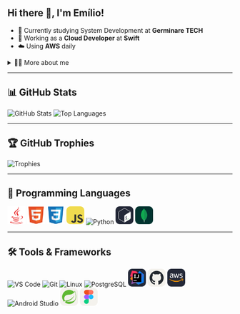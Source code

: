 <h2>Hi there 👋, I'm Emílio!</h2>

<ul>
  <li>🌱 Currently studying System Development at <strong>Germinare TECH</strong></li>
  <li>🔭 Working as a <strong>Cloud Developer</strong> at <strong>Swift</strong></li>
  <li>☁️ Using <strong>AWS</strong> daily</li>
</ul>

<details>
  <summary>👨‍💻 More about me</summary>

  - 🧠 I'm 16 years old and live in Brazil  
  - 🌎 Intermediate English speaker  
  - 📚 I have experience with:  
    <code>PostgreSQL</code>, <code>MongoDB</code>, <code>Java</code>, <code>HTML</code>, <code>CSS</code>, <code>JavaScript</code>, <code>Python</code>, <code>Bash</code>  
  - 🎮 I love playing games, volleyball and table tennis!  
</details>

---

## 📊 GitHub Stats

![GitHub Stats](https://github-readme-stats.vercel.app/api?username=EmilioStuart&show_icons=true&theme=dark)
![Top Languages](https://github-readme-stats.vercel.app/api/top-langs/?username=EmilioStuart&layout=compact&langs_count=7&theme=dark)

---

## 🏆 GitHub Trophies

![Trophies](https://github-profile-trophy.vercel.app/?username=EmilioStuart&theme=tokyonight&no-frame=false&no-bg=false&margin-w=4)

---

## 🧠 Programming Languages

<p>
  <img alt="Java" src="https://raw.githubusercontent.com/devicons/devicon/master/icons/java/java-plain.svg" width="40" />
  <img alt="HTML" src="https://raw.githubusercontent.com/devicons/devicon/master/icons/html5/html5-original.svg" width="40" />
  <img alt="CSS" src="https://raw.githubusercontent.com/devicons/devicon/master/icons/css3/css3-original.svg" width="40" />
  <img alt="JavaScript" src="https://raw.githubusercontent.com/tandpfun/skill-icons/main/icons/JavaScript.svg" width="40" />
  <img alt="Python" src="https://cdn.jsdelivr.net/gh/devicons/devicon@latest/icons/python/python-original.svg" width="40" />
  <img alt="Bash" src="https://raw.githubusercontent.com/tandpfun/skill-icons/main/icons/Bash-Dark.svg" width="40" />
  <img alt="MongoDB" src="https://raw.githubusercontent.com/tandpfun/skill-icons/main/icons/MongoDB.svg" width="40" />
</p>

---

## 🛠️ Tools & Frameworks

<p>
  <img alt="VS Code" src="https://cdn.jsdelivr.net/gh/devicons/devicon/icons/vscode/vscode-original.svg" width="40" />
  <img alt="Git" src="https://cdn.jsdelivr.net/gh/devicons/devicon/icons/git/git-original.svg" width="40" />
  <img alt="Linux" src="https://cdn.jsdelivr.net/gh/devicons/devicon/icons/linux/linux-original.svg" width="40" />
  <img alt="PostgreSQL" src="https://cdn.jsdelivr.net/gh/devicons/devicon/icons/postgresql/postgresql-original.svg" width="40" />
  <img alt="IntelliJ IDEA" src="https://raw.githubusercontent.com/tandpfun/skill-icons/main/icons/Idea-Dark.svg" width="40" />
  <img alt="GitHub" src="https://raw.githubusercontent.com/tandpfun/skill-icons/main/icons/Github-Light.svg" width="40" />
  <img alt="AWS" src="https://raw.githubusercontent.com/tandpfun/skill-icons/main/icons/AWS-Dark.svg" width="40" />
  <img alt="Android Studio" src="https://uxwing.com/wp-content/themes/uxwing/download/brands-and-social-media/android-studio-icon.png" width="40" />
  <img alt="Spring" src="https://raw.githubusercontent.com/tandpfun/skill-icons/65dea6c4eaca7da319e552c09f4cf5a9a8dab2c8/icons/Spring-Light.svg" width="40" />
  <img alt="Figma" src="https://raw.githubusercontent.com/tandpfun/skill-icons/65dea6c4eaca7da319e552c09f4cf5a9a8dab2c8/icons/Figma-Light.svg" width="40" />
</p>
